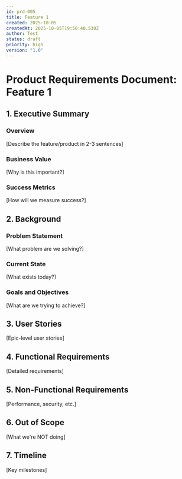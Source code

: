 ```yaml
---
id: prd-005
title: Feature 1
created: 2025-10-05
createdAt: 2025-10-05T19:50:40.530Z
author: Test
status: draft
priority: high
version: "1.0"
---
```

# Product Requirements Document: Feature 1

## 1. Executive Summary

### Overview
[Describe the feature/product in 2-3 sentences]

### Business Value
[Why is this important?]

### Success Metrics
[How will we measure success?]

## 2. Background

### Problem Statement
[What problem are we solving?]

### Current State
[What exists today?]

### Goals and Objectives
[What are we trying to achieve?]

## 3. User Stories

[Epic-level user stories]

## 4. Functional Requirements

[Detailed requirements]

## 5. Non-Functional Requirements

[Performance, security, etc.]

## 6. Out of Scope

[What we're NOT doing]

## 7. Timeline

[Key milestones]
